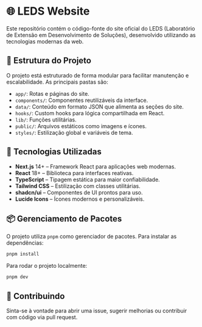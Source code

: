 # 🌐 LEDS Website

Este repositório contém o código-fonte do site oficial do LEDS (Laboratório de Extensão em Desenvolvimento de Soluções), desenvolvido utilizando as tecnologias modernas da web.

## 📁 Estrutura do Projeto

O projeto está estruturado de forma modular para facilitar manutenção e escalabilidade. As principais pastas são:

- `app/`: Rotas e páginas do site.
- `components/`: Componentes reutilizáveis da interface.
- `data/`: Conteúdo em formato JSON que alimenta as seções do site.
- `hooks/`: Custom hooks para lógica compartilhada em React.
- `lib/`: Funções utilitárias.
- `public/`: Arquivos estáticos como imagens e ícones.
- `styles/`: Estilização global e variáveis de tema.

## 🚀 Tecnologias Utilizadas

- **Next.js** 14+ – Framework React para aplicações web modernas.
- **React** 18+ – Biblioteca para interfaces reativas.
- **TypeScript** – Tipagem estática para maior confiabilidade.
- **Tailwind CSS** – Estilização com classes utilitárias.
- **shadcn/ui** – Componentes de UI prontos para uso.
- **Lucide Icons** – Ícones modernos e personalizáveis.

## 📦 Gerenciamento de Pacotes

O projeto utiliza `pnpm` como gerenciador de pacotes. Para instalar as dependências:

```bash
pnpm install
```

Para rodar o projeto localmente:

```bash
pnpm dev
```

## 🧪 Contribuindo

Sinta-se à vontade para abrir uma issue, sugerir melhorias ou contribuir com código via pull request.

